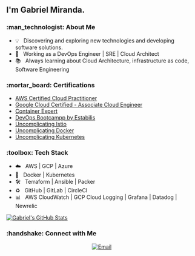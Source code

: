 <h2> I'm Gabriel Miranda.</h2>

<h3> :man_technologist: About Me </h3>

- :bulb:      &nbsp; Discovering and exploring new technologies and developing software solutions.
- :briefcase: &nbsp; Working as a DevOps Engineer | SRE | Cloud Architect
- :books:     &nbsp; Always learning about Cloud Architecture, infrastructure as code, Software Engineering

<h3> :mortar_board: Certifications </h3>

- [AWS Certified Cloud Practitioner](https://www.credly.com/badges/b21c882e-3ac8-41aa-b091-ddc56b815cc1/public_url)
- [Google Cloud Certified - Associate Cloud Engineer](https://www.credential.net/b6e10198-8792-44db-9e24-0984a00a61f3)
- [Container Expert](https://www.credential.net/6982e389-9cd3-4f2d-a46e-c49430d9a31c#gs.dc8hak)
- [DevOps Bootcampp by Estabilis](https://www.credential.net/046041f5-07fe-421c-aa57-b26381dea512)
- [Uncomplicating Istio](https://www.credential.net/cb5d3059-bdbb-4861-a9fe-d42429d8919d)
- [Uncomplicating Docker](https://www.credential.net/0f5e5bc7-7763-41bb-bc88-9fd6b6ec44cb#gs.kmca4c)
- [Uncomplicating Kubernetes](https://www.credential.net/39b4c1c8-86f8-4292-adb6-89cc3e1c605f#gs.kmccr3)

<h3> :toolbox: Tech Stack</h3>

- :cloud:             &nbsp; AWS | GCP | Azure
- :whale:             &nbsp; Docker | Kubernetes
- :hammer_and_wrench: &nbsp; Terraform | Ansible | Packer
- :recycle:           &nbsp; GitHub | GitLab | CircleCI
- :bar_chart:         &nbsp; AWS CloudWatch | GCP Cloud Logging | Grafana | Datadog | Newrelic

[![Gabriel's GitHub Stats](https://github-readme-stats.vercel.app/api?username=gabriel8fm&show_icons=true)](https://github.com/gabriel8fm)<br>

<h3> :handshake: Connect with Me </h3>

<p align="center">
<a href="mailto:contato@gabrielmiranda.me"><img alt="Email" src="https://img.shields.io/badge/Email-contato[at]gabrielmiranda[dot]me-blue?style=flat-square&logo=gmail"></a>
</p>
